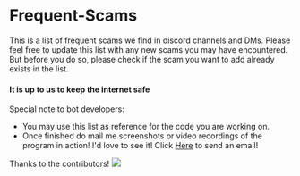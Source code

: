 # Frequent-Scams
This is a list of frequent scams we find in discord channels and DMs. Please feel free to update this list with any new scams you may have encountered. But before you do so, please check if the scam you want to add already exists in the list.
#### It is up to us to keep the internet safe 

Special note to bot developers:
- You may use this list as reference for the code you are working on.
- Once finished do mail me screenshots or video recordings of the program in action! I'd love to see it! Click [Here](mailto:cpeuk0w6c@relay.firefox.com) to send an email!

Thanks to the contributors!
<a href="https://github.com/45i/Frequent-Scams/graphs/contributors">
  <img src="https://contrib.rocks/image?repo=45i/Frequent-Scams" />
</a>
